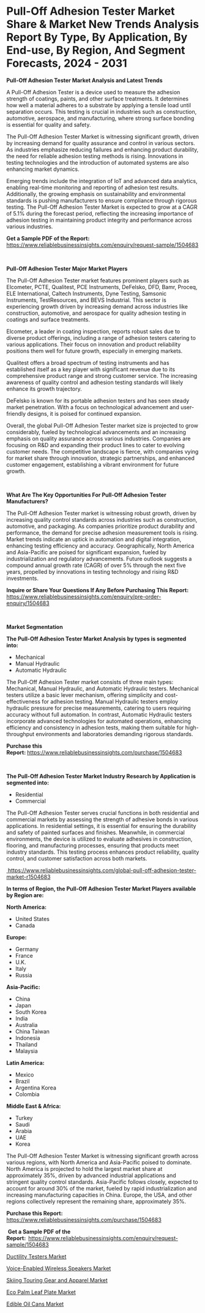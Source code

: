 <p><h1>Pull-Off Adhesion Tester Market Share & Market New Trends Analysis Report By Type, By Application, By End-use, By Region, And Segment Forecasts, 2024 - 2031</h1></p><p><strong>Pull-Off Adhesion Tester Market Analysis and Latest Trends</strong></p>
<p><p>A Pull-Off Adhesion Tester is a device used to measure the adhesion strength of coatings, paints, and other surface treatments. It determines how well a material adheres to a substrate by applying a tensile load until separation occurs. This testing is crucial in industries such as construction, automotive, aerospace, and manufacturing, where strong surface bonding is essential for quality and safety.</p><p>The Pull-Off Adhesion Tester Market is witnessing significant growth, driven by increasing demand for quality assurance and control in various sectors. As industries emphasize reducing failures and enhancing product durability, the need for reliable adhesion testing methods is rising. Innovations in testing technologies and the introduction of automated systems are also enhancing market dynamics.</p><p>Emerging trends include the integration of IoT and advanced data analytics, enabling real-time monitoring and reporting of adhesion test results. Additionally, the growing emphasis on sustainability and environmental standards is pushing manufacturers to ensure compliance through rigorous testing. The Pull-Off Adhesion Tester Market is expected to grow at a CAGR of 5.1% during the forecast period, reflecting the increasing importance of adhesion testing in maintaining product integrity and performance across various industries.</p></p>
<p><strong>Get a Sample PDF of the Report:&nbsp;</strong> <a href="https://www.reliablebusinessinsights.com/enquiry/request-sample/1504683?utm_campaign=1091&utm_medium=2&utm_source=Github&utm_content=ia&utm_term=27092024&utm_id=pull-off-adhesion-tester">https://www.reliablebusinessinsights.com/enquiry/request-sample/1504683</a></p>
<p>&nbsp;</p>
<p><strong>Pull-Off Adhesion Tester Major Market Players</strong></p>
<p><p>The Pull-Off Adhesion Tester market features prominent players such as Elcometer, PCTE, Qualitest, PCE Instruments, DeFelsko, DFD, Bamr, Proceq, ELE International, Caltech Instruments, Dyne Testing, Samsonic Instruments, TestResources, and BEVS Industrial. This sector is experiencing growth driven by increasing demand across industries like construction, automotive, and aerospace for quality adhesion testing in coatings and surface treatments.</p><p>Elcometer, a leader in coating inspection, reports robust sales due to diverse product offerings, including a range of adhesion testers catering to various applications. Their focus on innovation and product reliability positions them well for future growth, especially in emerging markets.</p><p>Qualitest offers a broad spectrum of testing instruments and has established itself as a key player with significant revenue due to its comprehensive product range and strong customer service. The increasing awareness of quality control and adhesion testing standards will likely enhance its growth trajectory.</p><p>DeFelsko is known for its portable adhesion testers and has seen steady market penetration. With a focus on technological advancement and user-friendly designs, it is poised for continued expansion.</p><p>Overall, the global Pull-Off Adhesion Tester market size is projected to grow considerably, fueled by technological advancements and an increasing emphasis on quality assurance across various industries. Companies are focusing on R&D and expanding their product lines to cater to evolving customer needs. The competitive landscape is fierce, with companies vying for market share through innovation, strategic partnerships, and enhanced customer engagement, establishing a vibrant environment for future growth.</p></p>
<p>&nbsp;</p>
<p><strong>What Are The Key Opportunities For Pull-Off Adhesion Tester Manufacturers?</strong></p>
<p><p>The Pull-Off Adhesion Tester market is witnessing robust growth, driven by increasing quality control standards across industries such as construction, automotive, and packaging. As companies prioritize product durability and performance, the demand for precise adhesion measurement tools is rising. Market trends indicate an uptick in automation and digital integration, enhancing testing efficiency and accuracy. Geographically, North America and Asia-Pacific are poised for significant expansion, fueled by industrialization and regulatory advancements. Future outlook suggests a compound annual growth rate (CAGR) of over 5% through the next five years, propelled by innovations in testing technology and rising R&D investments.</p></p>
<p><strong>Inquire or Share Your Questions If Any Before Purchasing This Report:</strong> <a href="https://www.reliablebusinessinsights.com/enquiry/pre-order-enquiry/1504683?utm_campaign=1091&utm_medium=2&utm_source=Github&utm_content=ia&utm_term=27092024&utm_id=pull-off-adhesion-tester">https://www.reliablebusinessinsights.com/enquiry/pre-order-enquiry/1504683</a></p>
<p>&nbsp;</p>
<p><strong>Market Segmentation</strong></p>
<p><strong>The Pull-Off Adhesion Tester Market Analysis by types is segmented into:</strong></p>
<p><ul><li>Mechanical</li><li>Manual Hydraulic</li><li>Automatic Hydraulic</li></ul></p>
<p><p>The Pull-Off Adhesion Tester market consists of three main types: Mechanical, Manual Hydraulic, and Automatic Hydraulic testers. Mechanical testers utilize a basic lever mechanism, offering simplicity and cost-effectiveness for adhesion testing. Manual Hydraulic testers employ hydraulic pressure for precise measurements, catering to users requiring accuracy without full automation. In contrast, Automatic Hydraulic testers incorporate advanced technologies for automated operations, enhancing efficiency and consistency in adhesion tests, making them suitable for high-throughput environments and laboratories demanding rigorous standards.</p></p>
<p><strong>Purchase this Report:&nbsp;</strong><a href="https://www.reliablebusinessinsights.com/purchase/1504683?utm_campaign=1091&utm_medium=2&utm_source=Github&utm_content=ia&utm_term=27092024&utm_id=pull-off-adhesion-tester">https://www.reliablebusinessinsights.com/purchase/1504683</a></p>
<p>&nbsp;</p>
<p><strong>The Pull-Off Adhesion Tester Market Industry Research by Application is segmented into:</strong></p>
<p><ul><li>Residential</li><li>Commercial</li></ul></p>
<p><p>The Pull-Off Adhesion Tester serves crucial functions in both residential and commercial markets by assessing the strength of adhesive bonds in various applications. In residential settings, it is essential for ensuring the durability and safety of painted surfaces and finishes. Meanwhile, in commercial environments, the device is utilized to evaluate adhesives in construction, flooring, and manufacturing processes, ensuring that products meet industry standards. This testing process enhances product reliability, quality control, and customer satisfaction across both markets.</p></p>
<p><a href="https://www.reliablebusinessinsights.com/global-pull-off-adhesion-tester-market-r1504683?utm_campaign=1091&utm_medium=2&utm_source=Github&utm_content=ia&utm_term=27092024&utm_id=pull-off-adhesion-tester">&nbsp;https://www.reliablebusinessinsights.com/global-pull-off-adhesion-tester-market-r1504683</a></p>
<p><strong>In terms of Region, the Pull-Off Adhesion Tester Market Players available by Region are:</strong></p>
<p>
    <p> <strong> North America: </strong>
        <ul>
            <li>United States</li>
            <li>Canada</li>
        </ul>
        </p> 
    <p> <strong> Europe: </strong>
        <ul>
            <li>Germany</li>
            <li>France</li>
            <li>U.K.</li>
            <li>Italy</li>
            <li>Russia</li>
        </ul>
        </p> 
    <p> <strong> Asia-Pacific: </strong>
        <ul>
            <li>China</li>
            <li>Japan</li>
            <li>South Korea</li>
            <li>India</li>
            <li>Australia</li>
            <li>China Taiwan</li>
            <li>Indonesia</li>
            <li>Thailand</li>
            <li>Malaysia</li>
        </ul>
        </p> 
    <p> <strong> Latin America: </strong>
        <ul>
            <li>Mexico</li>
            <li>Brazil</li>
            <li>Argentina Korea</li>
            <li>Colombia</li>
        </ul>
        </p> 
    <p> <strong> Middle East & Africa: </strong>
        <ul>
            <li>Turkey</li>
            <li>Saudi</li>
            <li>Arabia</li>
            <li>UAE</li>
            <li>Korea</li>
        </ul>
    </p>
    </p>
<p><p>The Pull-Off Adhesion Tester Market is witnessing significant growth across various regions, with North America and Asia-Pacific poised to dominate. North America is projected to hold the largest market share at approximately 35%, driven by advanced industrial applications and stringent quality control standards. Asia-Pacific follows closely, expected to account for around 30% of the market, fueled by rapid industrialization and increasing manufacturing capacities in China. Europe, the USA, and other regions collectively represent the remaining share, approximately 35%.</p></p>
<p><strong>Purchase this Report: </strong><a href="https://www.reliablebusinessinsights.com/purchase/1504683?utm_campaign=1091&utm_medium=2&utm_source=Github&utm_content=ia&utm_term=27092024&utm_id=pull-off-adhesion-tester">https://www.reliablebusinessinsights.com/purchase/1504683</a></p>
<p>&nbsp;<strong>Get a Sample PDF of the Report:&nbsp;&nbsp;</strong><a href="https://www.reliablebusinessinsights.com/enquiry/request-sample/1504683?utm_campaign=1091&utm_medium=2&utm_source=Github&utm_content=ia&utm_term=27092024&utm_id=pull-off-adhesion-tester">https://www.reliablebusinessinsights.com/enquiry/request-sample/1504683</a></p>
<p><strong></strong></p>
<p><p><a href="https://github.com/HACHEMALEX/Market-Research-Report-List-1/blob/main/ductility-testers-market.md?utm_campaign=1091&utm_medium=2&utm_source=Github&utm_content=ia&utm_term=27092024&utm_id=pull-off-adhesion-tester">Ductility Testers Market</a></p><p><a href="https://issuu.com/reportprime-2/docs/voice-enabled-wireless-speakers-mar_d09e14638e8588?utm_campaign=1091&utm_medium=2&utm_source=Github&utm_content=ia&utm_term=27092024&utm_id=pull-off-adhesion-tester">Voice-Enabled Wireless Speakers Market</a></p><p><a href="https://issuu.com/reportprime-2/docs/skiing-touring-gear-and-apparel-mar_6380080d00c657?utm_campaign=1091&utm_medium=2&utm_source=Github&utm_content=ia&utm_term=27092024&utm_id=pull-off-adhesion-tester">Skiing Touring Gear and Apparel Market</a></p><p><a href="https://www.linkedin.com/pulse/navigating-global-eco-palm-leaf-plate-market-landscape-wf5pf?utm_campaign=1091&utm_medium=2&utm_source=Github&utm_content=ia&utm_term=27092024&utm_id=pull-off-adhesion-tester">Eco Palm Leaf Plate Market</a></p><p><a href="https://www.linkedin.com/pulse/evaluating-global-edible-oil-cans-market-trends-growth-o8rvf?utm_campaign=1091&utm_medium=2&utm_source=Github&utm_content=ia&utm_term=27092024&utm_id=pull-off-adhesion-tester">Edible Oil Cans Market</a></p></p>